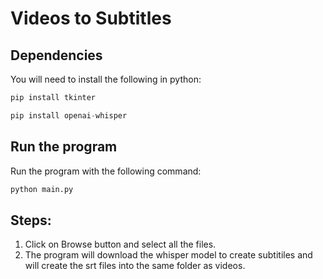 # Videos to Subtitles

## Dependencies

You will need to install the following in python:
```python
pip install tkinter
```
```python
pip install openai-whisper
```

## Run the program

Run the program with the following command:

```python
python main.py
```

## Steps:

1. Click on Browse button and select all the files.
2. The program will download the whisper model to create subtitiles and will create the srt files into the same folder as videos.